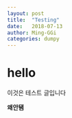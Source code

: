 ```yaml
---
layout: post
title:  "Testing"
date:   2018-07-13
author: Ming-GGi
categories: dumpy
---
```


# hello


<p>이것은 테스트 글입니다</p>

**왜안됌**
